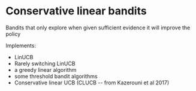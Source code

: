 # Conservative linear bandits

Bandits that only explore when given sufficient evidence it will improve the policy

Implements:

* LinUCB
* Rarely switching LinUCB
* a greedy linear algorithm
* some threshold bandit algorithms
* Conservative linear UCB (CLUCB -- from Kazerouni et al 2017)
